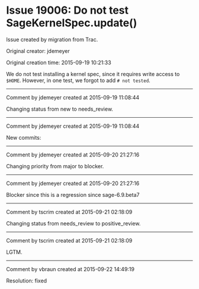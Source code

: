 # Issue 19006: Do not test SageKernelSpec.update()

Issue created by migration from Trac.

Original creator: jdemeyer

Original creation time: 2015-09-19 10:21:33

We do not test installing a kernel spec, since it requires write access to `$HOME`. However, in one test, we forgot to add `# not tested`.


---

Comment by jdemeyer created at 2015-09-19 11:08:44

Changing status from new to needs_review.


---

Comment by jdemeyer created at 2015-09-19 11:08:44

New commits:


---

Comment by jdemeyer created at 2015-09-20 21:27:16

Changing priority from major to blocker.


---

Comment by jdemeyer created at 2015-09-20 21:27:16

Blocker since this is a regression since sage-6.9.beta7


---

Comment by tscrim created at 2015-09-21 02:18:09

Changing status from needs_review to positive_review.


---

Comment by tscrim created at 2015-09-21 02:18:09

LGTM.


---

Comment by vbraun created at 2015-09-22 14:49:19

Resolution: fixed
